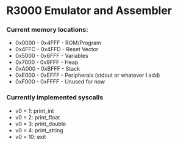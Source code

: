 # R3000 Emulator and Assembler

### Current memory locations:
- 0x0000 - 0x4FFF - ROM/Program
- 0x4FFC - 0x4FFD - Reset Vector 
- 0x5000 - 0x6FFF - Variables
- 0x7000 - 0x9FFF - Heap
- 0xA000 - 0xBFFF - Stack
- 0xE000 - 0xEFFF - Peripherals (stdout or whatever I add)
- 0xF000 - 0xFFFF - Unused for now
 
### Currently implemented syscalls
- v0 = 1:  print_int
- v0 = 2:  print_float
- v0 = 3:  print_double
- v0 = 4:  print_string
- v0 = 10: exit
